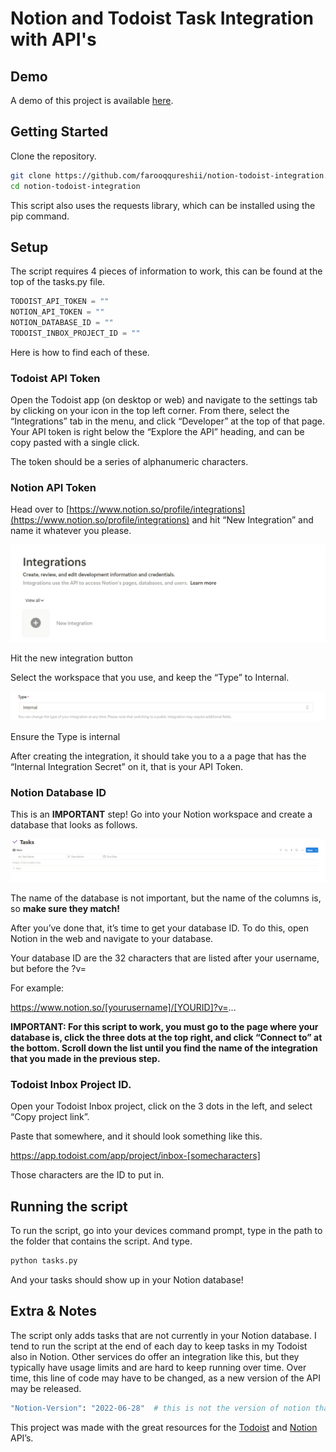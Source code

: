 # Notion and Todoist Task Integration with API's

## Demo 

A demo of this project is available [here](https://www.threads.net/@farooqureshii/post/C-O6CoNPwN7).

## Getting Started

Clone the repository. 

```bash
git clone https://github.com/farooqqureshii/notion-todoist-integration.git
cd notion-todoist-integration
```

This script also uses the requests library, which can be installed using the pip command. 

## Setup

The script requires 4 pieces of information to work, this can be found at the top of the tasks.py file.

```python
TODOIST_API_TOKEN = ""
NOTION_API_TOKEN = ""
NOTION_DATABASE_ID = ""
TODOIST_INBOX_PROJECT_ID = ""  
```

Here is how to find each of these. 

### Todoist API Token

Open the Todoist app (on desktop or web) and navigate to the settings tab by clicking on your icon in the top left corner. From there, select the “Integrations” tab in the menu, and click “Developer” at the top of that page. Your API token is right below the “Explore the API” heading, and can be copy pasted with a single click. 

The token should be a series of alphanumeric characters. 

### Notion API Token

Head over to [https://www.notion.so/profile/integrations](https://www.notion.so/profile/integrations) and hit “New Integration” and name it whatever you please.

![Hit the new integration button ](images/integration.png)

Hit the new integration button 

Select the workspace that you use, and keep the “Type” to Internal. 

![Ensure the Type is internal](images/type.png)

Ensure the Type is internal

After creating the integration, it should take you to a a page that has the “Internal Integration Secret” on it, that is your API Token.

### Notion Database ID

This is an **IMPORTANT** step! Go into your Notion workspace and create a database that looks as follows. 

![Database Setup](images/db.png)

The name of the database is not important, but the name of the columns is, so **make sure they match!** 

After you’ve done that, it’s time to get your database ID. To do this, open Notion in the web and navigate to your database. 

Your database ID are the 32 characters that are listed after your username, but before the ?v=

For example: 

https://www.notion.so/[yourusername]/[YOURID]?v=...

**IMPORTANT: For this script to work, you must go to the page where your database is, click the three dots at the top right, and click “Connect to” at the bottom. Scroll down the list until you find the name of the integration that you made in the previous step.**

### Todoist Inbox Project ID.

Open your Todoist Inbox project, click on the 3 dots in the left, and select “Copy project link”. 

Paste that somewhere, and it should look something like this. 

https://app.todoist.com/app/project/inbox-[somecharacters] 

Those characters are the ID to put in.

## Running the script

To run the script, go into your devices command prompt, type in the path to the folder that contains the script. And type. 

```bash
python tasks.py
```

And your tasks should show up in your Notion database!

## Extra & Notes

The script only adds tasks that are not currently in your Notion database. I tend to run the script at the end of each day to keep tasks in my Todoist also in Notion. Other services do offer an integration like this, but they typically have usage limits and are hard to keep running over time. Over time, this line of code may have to be changed, as a new version of the API may be released. 

```bash
"Notion-Version": "2022-06-28"  # this is not the version of notion that you are on, but rather the api version -see the readme file for more
```

This project was made with the great resources for the [Todoist](https://developer.todoist.com/guides/#developing-with-todoist) and [Notion](https://developers.notion.com/)  API’s.
